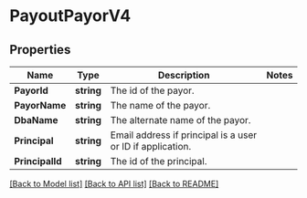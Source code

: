 # PayoutPayorV4

## Properties

Name | Type | Description | Notes
------------ | ------------- | ------------- | -------------
**PayorId** | **string** | The id of the payor. | 
**PayorName** | **string** | The name of the payor. | 
**DbaName** | **string** | The alternate name of the payor. | 
**Principal** | **string** | Email address if principal is a user or ID if application. | 
**PrincipalId** | **string** | The id of the principal. | 

[[Back to Model list]](../README.md#documentation-for-models) [[Back to API list]](../README.md#documentation-for-api-endpoints) [[Back to README]](../README.md)


